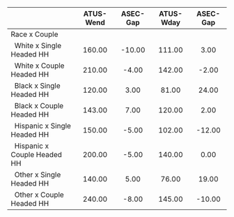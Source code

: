 
|                      |    ATUS-Wend |     ASEC-Gap |    ATUS-Wday |     ASEC-Gap |
| -------------------- | :----------: | :----------: | :----------: | :----------: |
| Race x Couple        |              |              |              |              |
| &nbsp;&nbsp;White x Single Headed HH |       160.00 |       -10.00 |       111.00 |         3.00 |
| &nbsp;&nbsp;White x Couple Headed HH |       210.00 |        -4.00 |       142.00 |        -2.00 |
| &nbsp;&nbsp;Black x Single Headed HH |       120.00 |         3.00 |        81.00 |        24.00 |
| &nbsp;&nbsp;Black x Couple Headed HH |       143.00 |         7.00 |       120.00 |         2.00 |
| &nbsp;&nbsp;Hispanic x Single Headed HH |       150.00 |        -5.00 |       102.00 |       -12.00 |
| &nbsp;&nbsp;Hispanic x Couple Headed HH |       200.00 |        -5.00 |       140.00 |         0.00 |
| &nbsp;&nbsp;Other x Single Headed HH |       140.00 |         5.00 |        76.00 |        19.00 |
| &nbsp;&nbsp;Other x Couple Headed HH |       240.00 |        -8.00 |       145.00 |       -10.00 |

